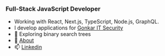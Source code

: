 ### Full-Stack JavaScript Developer

- Working with React, Next.js, TypeScript, Node.js, GraphQL.
- I develop applications for [Gonkar IT Security](https://gonkar.com/)
- 🌱 Exploring binary search trees
- 💬 [About](https://pedrofuenmayor.com)
- 📫 [Linkedin](https://www.linkedin.com/in/pedro-fuenmayor-a96a9715)

<!--
**Pedropfuenmayor/Pedropfuenmayor** is a ✨ _special_ ✨ repository because its `README.md` (this file) appears on your GitHub profile.

-->
